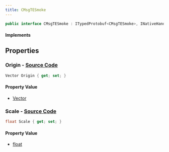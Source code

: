 ```yaml
---
title: CMsgTESmoke
---
```


```csharp
public interface CMsgTESmoke : ITypedProtobuf<CMsgTESmoke>, INativeHandle, INetMessage<CMsgTESmoke>, IDisposable
```

#### Implements

## Properties

### **Origin** - [Source Code](https://github.com/swiftly-solution/swiftlys2/blob/main/managed/src/SwiftlyS2.Generated/Protobufs/Interfaces/CMsgTESmoke.cs#L18)

```csharp
Vector Origin { get; set; }
```

#### Property Value

- [Vector](/docs/api/shared/natives/vector)

### **Scale** - [Source Code](https://github.com/swiftly-solution/swiftlys2/blob/main/managed/src/SwiftlyS2.Generated/Protobufs/Interfaces/CMsgTESmoke.cs#L21)

```csharp
float Scale { get; set; }
```

#### Property Value

- [float](https://learn.microsoft.com/dotnet/api/system.single)

